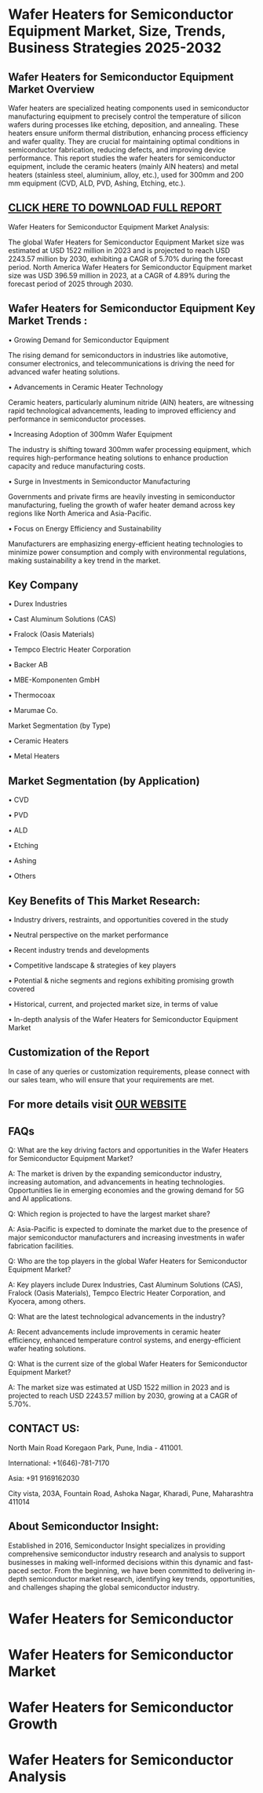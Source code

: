 Wafer Heaters for Semiconductor Equipment Market, Size, Trends, Business Strategies 2025-2032
=
Wafer Heaters for Semiconductor Equipment Market Overview
-
Wafer heaters are specialized heating components used in semiconductor manufacturing equipment to precisely control the temperature of silicon wafers during processes like etching, deposition, and annealing. These heaters ensure uniform thermal distribution, enhancing process efficiency and wafer quality. They are crucial for maintaining optimal conditions in semiconductor fabrication, reducing defects, and improving device performance.
This report studies the wafer heaters for semiconductor equipment, include the ceramic heaters (mainly AlN heaters) and metal heaters (stainless steel, aluminium, alloy, etc.), used for 300mm and 200 mm equipment (CVD, ALD, PVD, Ashing, Etching, etc.).

[CLICK HERE TO DOWNLOAD FULL REPORT](https://semiconductorinsight.com/report/wafer-heaters-for-semiconductor-equipment-market/)
-
Wafer Heaters for Semiconductor Equipment Market Analysis:

The global Wafer Heaters for Semiconductor Equipment Market size was estimated at USD 1522 million in 2023 and is projected to reach USD 2243.57 million by 2030, exhibiting a CAGR of 5.70% during the forecast period.
North America Wafer Heaters for Semiconductor Equipment market size was USD 396.59 million in 2023, at a CAGR of 4.89% during the forecast period of 2025 through 2030.

Wafer Heaters for Semiconductor Equipment Key Market Trends  :
-
•	Growing Demand for Semiconductor Equipment

The rising demand for semiconductors in industries like automotive, consumer electronics, and telecommunications is driving the need for advanced wafer heating solutions.

•	Advancements in Ceramic Heater Technology

Ceramic heaters, particularly aluminum nitride (AlN) heaters, are witnessing rapid technological advancements, leading to improved efficiency and performance in semiconductor processes.

•	Increasing Adoption of 300mm Wafer Equipment

The industry is shifting toward 300mm wafer processing equipment, which requires high-performance heating solutions to enhance production capacity and reduce manufacturing costs.

•	Surge in Investments in Semiconductor Manufacturing

Governments and private firms are heavily investing in semiconductor manufacturing, fueling the growth of wafer heater demand across key regions like North America and Asia-Pacific.

•	Focus on Energy Efficiency and Sustainability

Manufacturers are emphasizing energy-efficient heating technologies to minimize power consumption and comply with environmental regulations, making sustainability a key trend in the market.

Key Company
-
•	Durex Industries

•	Cast Aluminum Solutions (CAS)

•	Fralock (Oasis Materials)

•	Tempco Electric Heater Corporation

•	Backer AB

•	MBE-Komponenten GmbH

•	Thermocoax

•	Marumae Co.

Market Segmentation (by Type)

•	Ceramic Heaters

•	Metal Heaters

Market Segmentation (by Application)
-
•	CVD

•	PVD

•	ALD

•	Etching

•	Ashing

•	Others

Key Benefits of This Market Research:
-
•	Industry drivers, restraints, and opportunities covered in the study

•	Neutral perspective on the market performance

•	Recent industry trends and developments

•	Competitive landscape & strategies of key players

•	Potential & niche segments and regions exhibiting promising growth covered

•	Historical, current, and projected market size, in terms of value

•	In-depth analysis of the Wafer Heaters for Semiconductor Equipment Market

Customization of the Report
-
In case of any queries or customization requirements, please connect with our sales team, who will ensure that your requirements are met.

For more details visit [OUR WEBSITE](https://semiconductorinsight.com/report/wafer-heaters-for-semiconductor-equipment-market/)
-
FAQs
-
Q: What are the key driving factors and opportunities in the Wafer Heaters for Semiconductor Equipment Market?

A: The market is driven by the expanding semiconductor industry, increasing automation, and advancements in heating technologies. Opportunities lie in emerging economies and the growing demand for 5G and AI applications.

Q: Which region is projected to have the largest market share?

A: Asia-Pacific is expected to dominate the market due to the presence of major semiconductor manufacturers and increasing investments in wafer fabrication facilities.

Q: Who are the top players in the global Wafer Heaters for Semiconductor Equipment Market?

A: Key players include Durex Industries, Cast Aluminum Solutions (CAS), Fralock (Oasis Materials), Tempco Electric Heater Corporation, and Kyocera, among others.

Q: What are the latest technological advancements in the industry?

A: Recent advancements include improvements in ceramic heater efficiency, enhanced temperature control systems, and energy-efficient wafer heating solutions.

Q: What is the current size of the global Wafer Heaters for Semiconductor Equipment Market?

A: The market size was estimated at USD 1522 million in 2023 and is projected to reach USD 2243.57 million by 2030, growing at a CAGR of 5.70%.

CONTACT US:
-
North Main Road Koregaon Park, Pune, India - 411001.

International: +1(646)-781-7170

Asia: +91 9169162030

City vista, 203A, Fountain Road, Ashoka Nagar, Kharadi, Pune, Maharashtra 411014

About Semiconductor Insight:
-
Established in 2016, Semiconductor Insight specializes in providing comprehensive semiconductor industry research and analysis to support businesses in making well-informed decisions within this dynamic and fast-paced sector. From the beginning, we have been committed to delivering in-depth semiconductor market research, identifying key trends, opportunities, and challenges shaping the global semiconductor industry.

# Wafer Heaters for Semiconductor

# Wafer Heaters for Semiconductor Market

# Wafer Heaters for Semiconductor Growth

# Wafer Heaters for Semiconductor Analysis




